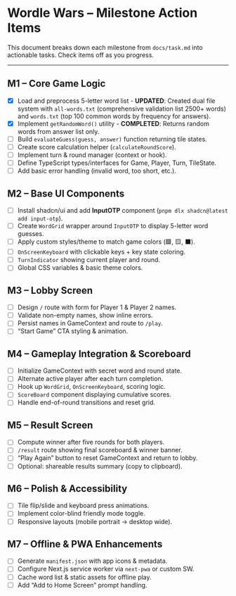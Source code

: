 # Wordle Wars – Milestone Action Items

This document breaks down each milestone from `docs/task.md` into actionable tasks. Check items off as you progress.

---

## M1 – Core Game Logic

- [x] Load and preprocess 5-letter word list - **UPDATED**: Created dual file system with `all-words.txt` (comprehensive validation list 2500+ words) and `words.txt` (top 100 common words by frequency for answers).
- [x] Implement `getRandomWord()` utility - **COMPLETED**: Returns random words from answer list only.
- [ ] Build `evaluateGuess(guess, answer)` function returning tile states.
- [ ] Create score calculation helper (`calculateRoundScore`).
- [ ] Implement turn & round manager (context or hook).
- [ ] Define TypeScript types/interfaces for Game, Player, Turn, TileState.
- [ ] Add basic error handling (invalid word, too short, etc.).

## M2 – Base UI Components

- [ ] Install shadcn/ui and add **InputOTP** component (`pnpm dlx shadcn@latest add input-otp`).
- [ ] Create `WordGrid` wrapper around `InputOTP` to display 5-letter word guesses.
- [ ] Apply custom styles/theme to match game colors (🟩, 🟨, ⬛).
- [ ] `OnScreenKeyboard` with clickable keys + key state coloring.
- [ ] `TurnIndicator` showing current player and round.
- [ ] Global CSS variables & basic theme colors.

## M3 – Lobby Screen

- [ ] Design `/` route with form for Player 1 & Player 2 names.
- [ ] Validate non-empty names, show inline errors.
- [ ] Persist names in GameContext and route to `/play`.
- [ ] “Start Game” CTA styling & animation.

## M4 – Gameplay Integration & Scoreboard

- [ ] Initialize GameContext with secret word and round state.
- [ ] Alternate active player after each turn completion.
- [ ] Hook up `WordGrid`, `OnScreenKeyboard`, scoring logic.
- [ ] `ScoreBoard` component displaying cumulative scores.
- [ ] Handle end-of-round transitions and reset grid.

## M5 – Result Screen

- [ ] Compute winner after five rounds for both players.
- [ ] `/result` route showing final scoreboard & winner banner.
- [ ] “Play Again” button to reset GameContext and return to lobby.
- [ ] Optional: shareable results summary (copy to clipboard).

## M6 – Polish & Accessibility

- [ ] Tile flip/slide and keyboard press animations.
- [ ] Implement color-blind friendly mode toggle.
- [ ] Responsive layouts (mobile portrait → desktop wide).

## M7 – Offline & PWA Enhancements

- [ ] Generate `manifest.json` with app icons & metadata.
- [ ] Configure Next.js service worker via `next-pwa` or custom SW.
- [ ] Cache word list & static assets for offline play.
- [ ] Add “Add to Home Screen” prompt handling.
